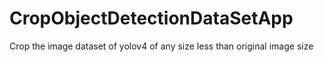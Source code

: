# CropObjectDetectionDataSetApp
Crop the image dataset of yolov4 of any size less than original image size
